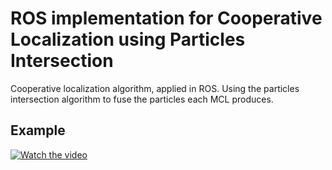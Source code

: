 # ROS implementation for Cooperative Localization using Particles Intersection
Cooperative localization algorithm, applied in ROS. Using the particles intersection algorithm to fuse the particles each MCL produces.
## Example
[![Watch the video](https://img.youtube.com/vi/7vj-Otb_4H8/default.jpg)](https://youtu.be/7vj-Otb_4H8)
